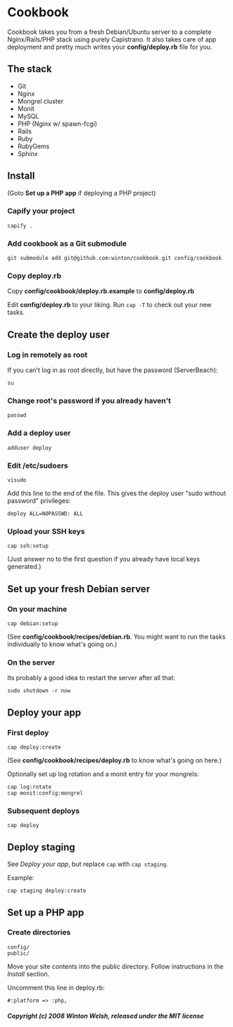 Cookbook
========

Cookbook takes you from a fresh Debian/Ubuntu server to a complete Nginx/Rails/PHP stack using purely Capistrano. It also takes care of app deployment and pretty much writes your **config/deploy.rb** file for you.


The stack
---------

* Git
* Nginx
* Mongrel cluster
* Monit
* MySQL
* PHP (Nginx w/ spawn-fcgi)
* Rails
* Ruby
* RubyGems
* Sphinx


Install
-------

(Goto **Set up a PHP app** if deploying a PHP project)

### Capify your project

	capify .

### Add cookbook as a Git submodule

	git submodule add git@github.com:winton/cookbook.git config/cookbook

### Copy deploy.rb

Copy **config/cookbook/deploy.rb.example** to **config/deploy.rb**
	
Edit **config/deploy.rb** to your liking. Run `cap -T` to check out your new tasks.


Create the deploy user
----------------------

### Log in remotely as root

If you can't log in as root directly, but have the password (ServerBeach):

	su

### Change root's password if you already haven't

	passwd

### Add a deploy user

	adduser deploy

### Edit /etc/sudoers

	visudo

Add this line to the end of the file. This gives the deploy user "sudo without password" privileges:

	deploy ALL=NOPASSWD: ALL

### Upload your SSH keys

	cap ssh:setup
	
(Just answer no to the first question if you already have local keys generated.)


Set up your fresh Debian server
-------------------------------

### On your machine

	cap debian:setup
	
(See **config/cookbook/recipes/debian.rb**. You might want to run the tasks individually to know what's going on.)
	
### On the server

Its probably a good idea to restart the server after all that:

	sudo shutdown -r now
	

Deploy your app
---------------

### First deploy

	cap deploy:create

(See **config/cookbook/recipes/deploy.rb** to know what's going on here.)
	
Optionally set up log rotation and a monit entry for your mongrels:

	cap log:rotate
	cap monit:config:mongrel
	
### Subsequent deploys

	cap deploy


Deploy staging
--------------

See *Deploy your app*, but replace `cap` with `cap staging`.

Example:

	cap staging deploy:create


Set up a PHP app
----------------

### Create directories

	config/
	public/

Move your site contents into the public directory. Follow instructions in the *Install* section.

Uncomment this line in deploy.rb:

	#:platform => :php,


##### Copyright (c) 2008 Winton Welsh, released under the MIT license